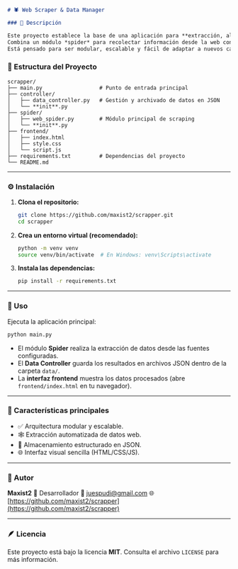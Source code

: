 ```markdown

# 🕷️ Web Scraper & Data Manager

### 📖 Descripción

Este proyecto establece la base de una aplicación para **extracción, almacenamiento y gestión de datos**.  
Combina un módulo *spider* para recolectar información desde la web con un **controlador de datos JSON** y una **interfaz web básica** (HTML/CSS/JS) para visualizar los resultados.  
Está pensado para ser modular, escalable y fácil de adaptar a nuevos casos de uso.


```

### 🧩 Estructura del Proyecto


```
scrapper/
├── main.py                  # Punto de entrada principal
├── controller/
│   ├── data_controller.py   # Gestión y archivado de datos en JSON
│   └── **init**.py
├── spider/
│   ├── web_spider.py        # Módulo principal de scraping
│   └── **init**.py
├── frontend/
│   ├── index.html
│   ├── style.css
│   └── script.js
├── requirements.txt         # Dependencias del proyecto
└── README.md

````

---

### ⚙️ Instalación

1. **Clona el repositorio:**
   ```bash
   git clone https://github.com/maxist2/scrapper.git
   cd scrapper
    ````

2. **Crea un entorno virtual (recomendado):**

   ```bash
   python -m venv venv
   source venv/bin/activate  # En Windows: venv\Scripts\activate
   ```

3. **Instala las dependencias:**

   ```bash
   pip install -r requirements.txt
   ```

---

### 🚀 Uso

Ejecuta la aplicación principal:

```bash
python main.py
```

* El módulo **Spider** realiza la extracción de datos desde las fuentes configuradas.
* El **Data Controller** guarda los resultados en archivos JSON dentro de la carpeta `data/`.
* La **interfaz frontend** muestra los datos procesados (abre `frontend/index.html` en tu navegador).

---

### 🧠 Características principales

* ✅ Arquitectura modular y escalable.
* 🕸️ Extracción automatizada de datos web.
* 💾 Almacenamiento estructurado en JSON.
* 🌐 Interfaz visual sencilla (HTML/CSS/JS).


---

### 👤 Autor

**Maxist2**
💼 Desarrollador
📧 [juespudi@gmail.com](mailto:juespudi@gmail.com)
🌐 [https://github.com/maxist2/scrapper](https://github.com/maxist2/scrapper)

---

### 🪶 Licencia

Este proyecto está bajo la licencia **MIT**.
Consulta el archivo `LICENSE` para más información.
